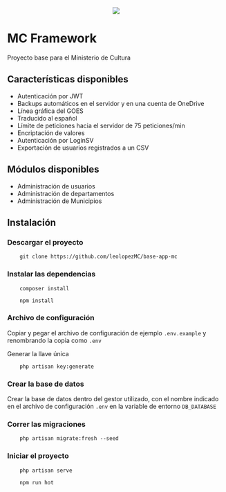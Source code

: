 <center><img src="https://www.cultura.gob.sv/wp-content/uploads/2021/06/MinisterioCultura.png"></img></center>

# MC Framework

Proyecto base para el Ministerio de Cultura

## Características disponibles

-   Autenticación por JWT
-   Backups automáticos en el servidor y en una cuenta de OneDrive
-   Línea gráfica del GOES
-   Traducido al español
-   Límite de peticiones hacia el servidor de 75 peticiones/min
-   Encriptación de valores
-   Autenticación por LoginSV
-   Exportación de usuarios registrados a un CSV

## Módulos disponibles

-   Administración de usuarios
-   Administración de departamentos
-   Administración de Municipios

## Instalación

### Descargar el proyecto

        git clone https://github.com/leolopezMC/base-app-mc

### Instalar las dependencias

        composer install

        npm install

### Archivo de configuración

Copiar y pegar el archivo de configuración de ejemplo `.env.example` y renombrando la copia como `.env`

Generar la llave única

        php artisan key:generate

### Crear la base de datos

Crear la base de datos dentro del gestor utilizado, con el nombre indicado en el archivo de configuración `.env` en la variable de entorno `DB_DATABASE`

### Correr las migraciones

        php artisan migrate:fresh --seed

### Iniciar el proyecto

        php artisan serve

        npm run hot
